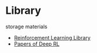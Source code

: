# Library
storage materials
- [Reinforcement Learning Library](https://github.com/Hugh-Cai/Library/tree/master/Reinforcement%20Learning%20Library)
- [Papers of Deep RL](https://github.com/Hugh-Cai/Library/tree/master/Papers%20of%20Deep%20RL)
